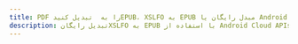 ---title: PDF را به  تبدیل کنیدEPUB، XSLFO به EPUB مبدل رایگان یا Android SDKdescription: تبدیل رایگانXSLFO به EPUB با استفاده از Android Cloud APIs & SDK همچنین اسناد PDF را در Cloud ایجاد، ویرایش و رندر کنید.---